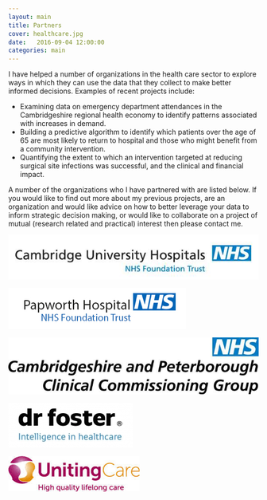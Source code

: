```yaml
---
layout: main
title: Partners
cover: healthcare.jpg
date:   2016-09-04 12:00:00
categories: main
---
```


I have helped a number of organizations in the health care sector to explore ways in which they can use the data that they collect to make better informed decisions. Examples of recent projects include:

* Examining data on emergency department attendances in the Cambridgeshire regional health economy to identify patterns associated with increases in demand.
* Building a predictive algorithm to identify which patients over the age of 65 are most likely to return to hospital and those who might benefit from a community intervention.
* Quantifying the extent to which an intervention targeted at reducing surgical site infections was successful, and the clinical and financial impact.

A number of the organizations who I have partnered with are listed below. If you would like to find out more about my previous projects, are an organization and would like advice on how to better leverage your data to inform strategic decision making, or would like to collaborate on a project of mutual (research related and practical) interest then please contact me.

![Cambridge University Hospitals](/images/logos/cuh.jpg "Cambridge University Hospitals")

![Papworth Hospital](/images/logos/papworth.jpg "Papworth Hospital")

![Cambridgeshire and Peterborough Clinical Commissioning Group](/images/logos/campetccg.jpg "Cambridgeshire and Peterborough Clinical Commissioning Group")

![Dr Foster](/images/logos/drfoster.jpg "Dr Foster")

![UnitingCare Partnership](/images/logos/unitingcare.jpg "UnitingCare Partnership")